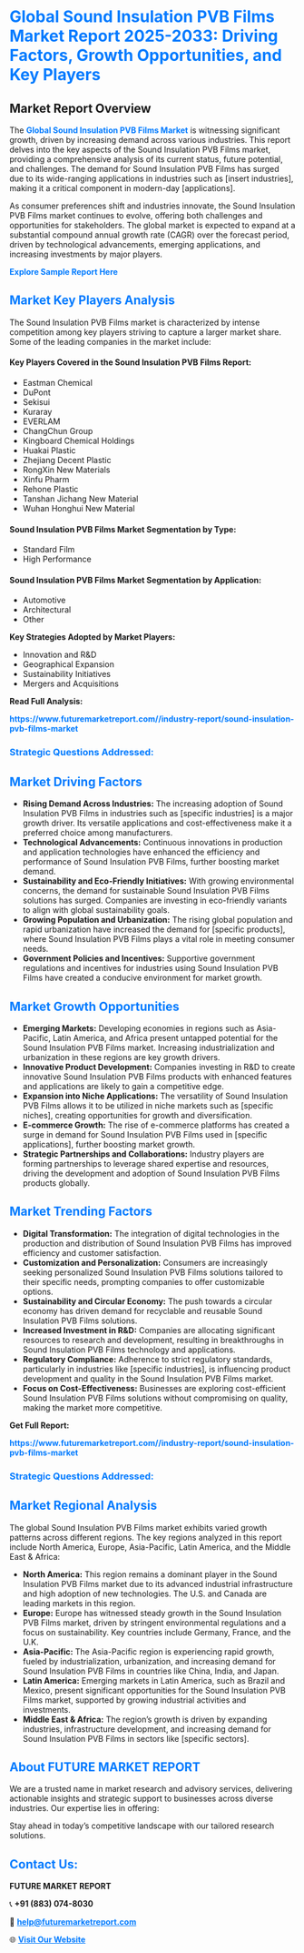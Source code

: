 <h1 style="color: #007BFF;">Global Sound Insulation PVB Films Market Report 2025-2033: Driving Factors, Growth Opportunities, and Key Players</h1>

<section id="overview">
<h2>Market Report Overview</h2>
<p>The <a href="https://www.futuremarketreport.com//industry-report/sound-insulation-pvb-films-market" style="color: #007BFF; text-decoration: none;"><strong>Global Sound Insulation PVB Films Market</strong></a> is witnessing significant growth, driven by increasing demand across various industries. This report delves into the key aspects of the Sound Insulation PVB Films market, providing a comprehensive analysis of its current status, future potential, and challenges. The demand for Sound Insulation PVB Films has surged due to its wide-ranging applications in industries such as [insert industries], making it a critical component in modern-day [applications].</p>
<p>As consumer preferences shift and industries innovate, the Sound Insulation PVB Films market continues to evolve, offering both challenges and opportunities for stakeholders. The global market is expected to expand at a substantial compound annual growth rate (CAGR) over the forecast period, driven by technological advancements, emerging applications, and increasing investments by major players.</p>
</section>

<section id="overview">
<p><a href="https://www.futuremarketreport.com//request-sample/reportId=91481" style="color: #007BFF; text-decoration: none;"><strong>Explore Sample Report Here</strong></a></p>
</section>

<section id="key-players">
<h2 style="color: #007BFF;">Market Key Players Analysis</h2>
<p>The Sound Insulation PVB Films market is characterized by intense competition among key players striving to capture a larger market share. Some of the leading companies in the market include:</p>
<h4>Key Players Covered in the Sound Insulation PVB Films Report:</h4>
<ul><li>Eastman Chemical</li><li>DuPont</li><li>Sekisui</li><li>Kuraray</li><li>EVERLAM</li><li>ChangChun Group</li><li>Kingboard Chemical Holdings</li><li>Huakai Plastic</li><li>Zhejiang Decent Plastic</li><li>RongXin New Materials</li><li>Xinfu Pharm</li><li>Rehone Plastic</li><li>Tanshan Jichang New Material</li><li>Wuhan Honghui New Material</li></ul>
<h4>Sound Insulation PVB Films Market Segmentation by Type:</h4>
<ul><li>Standard Film</li><li>High Performance</li></ul>

<h4>Sound Insulation PVB Films Market Segmentation by Application:</h4>
<ul><li>Automotive</li><li>Architectural</li><li>Other</li></ul>
<p><strong>Key Strategies Adopted by Market Players:</strong></p>
<ul>
<li>Innovation and R&D</li>
<li>Geographical Expansion</li>
<li>Sustainability Initiatives</li>
<li>Mergers and Acquisitions</li>
</ul>
</section>

<section>
<p><strong>Read Full Analysis: </strong></p><a href="https://www.futuremarketreport.com//industry-report/sound-insulation-pvb-films-market" style="color: #007BFF; text-decoration: none;"><strong>https://www.futuremarketreport.com//industry-report/sound-insulation-pvb-films-market</strong></a>
<h3 style="color: #007BFF;">Strategic Questions Addressed:</h3>
</section>

<section id="driving-factors">
<h2 style="color: #007BFF;">Market Driving Factors</h2>
<ul>
<li><strong>Rising Demand Across Industries:</strong> The increasing adoption of Sound Insulation PVB Films in industries such as [specific industries] is a major growth driver. Its versatile applications and cost-effectiveness make it a preferred choice among manufacturers.</li>
<li><strong>Technological Advancements:</strong> Continuous innovations in production and application technologies have enhanced the efficiency and performance of Sound Insulation PVB Films, further boosting market demand.</li>
<li><strong>Sustainability and Eco-Friendly Initiatives:</strong> With growing environmental concerns, the demand for sustainable Sound Insulation PVB Films solutions has surged. Companies are investing in eco-friendly variants to align with global sustainability goals.</li>
<li><strong>Growing Population and Urbanization:</strong> The rising global population and rapid urbanization have increased the demand for [specific products], where Sound Insulation PVB Films plays a vital role in meeting consumer needs.</li>
<li><strong>Government Policies and Incentives:</strong> Supportive government regulations and incentives for industries using Sound Insulation PVB Films have created a conducive environment for market growth.</li>
</ul>
</section>

<section id="growth-opportunities">
<h2 style="color: #007BFF;">Market Growth Opportunities</h2>
<ul>
<li><strong>Emerging Markets:</strong> Developing economies in regions such as Asia-Pacific, Latin America, and Africa present untapped potential for the Sound Insulation PVB Films market. Increasing industrialization and urbanization in these regions are key growth drivers.</li>
<li><strong>Innovative Product Development:</strong> Companies investing in R&D to create innovative Sound Insulation PVB Films products with enhanced features and applications are likely to gain a competitive edge.</li>
<li><strong>Expansion into Niche Applications:</strong> The versatility of Sound Insulation PVB Films allows it to be utilized in niche markets such as [specific niches], creating opportunities for growth and diversification.</li>
<li><strong>E-commerce Growth:</strong> The rise of e-commerce platforms has created a surge in demand for Sound Insulation PVB Films used in [specific applications], further boosting market growth.</li>
<li><strong>Strategic Partnerships and Collaborations:</strong> Industry players are forming partnerships to leverage shared expertise and resources, driving the development and adoption of Sound Insulation PVB Films products globally.</li>
</ul>
</section>

<section id="trending-factors">
<h2 style="color: #007BFF;">Market Trending Factors</h2>
<ul>
<li><strong>Digital Transformation:</strong> The integration of digital technologies in the production and distribution of Sound Insulation PVB Films has improved efficiency and customer satisfaction.</li>
<li><strong>Customization and Personalization:</strong> Consumers are increasingly seeking personalized Sound Insulation PVB Films solutions tailored to their specific needs, prompting companies to offer customizable options.</li>
<li><strong>Sustainability and Circular Economy:</strong> The push towards a circular economy has driven demand for recyclable and reusable Sound Insulation PVB Films solutions.</li>
<li><strong>Increased Investment in R&D:</strong> Companies are allocating significant resources to research and development, resulting in breakthroughs in Sound Insulation PVB Films technology and applications.</li>
<li><strong>Regulatory Compliance:</strong> Adherence to strict regulatory standards, particularly in industries like [specific industries], is influencing product development and quality in the Sound Insulation PVB Films market.</li>
<li><strong>Focus on Cost-Effectiveness:</strong> Businesses are exploring cost-efficient Sound Insulation PVB Films solutions without compromising on quality, making the market more competitive.</li>
</ul>
</section>

<section>
<p><strong>Get Full Report: </strong></p><a href="https://www.futuremarketreport.com//industry-report/sound-insulation-pvb-films-market" style="color: #007BFF; text-decoration: none;"><strong>https://www.futuremarketreport.com//industry-report/sound-insulation-pvb-films-market</strong></a>
<h3 style="color: #007BFF;">Strategic Questions Addressed:</h3>
</section>


<section id="regional-analysis">
<h2 style="color: #007BFF;">Market Regional Analysis</h2>
<p>The global Sound Insulation PVB Films market exhibits varied growth patterns across different regions. The key regions analyzed in this report include North America, Europe, Asia-Pacific, Latin America, and the Middle East & Africa:</p>
<ul>
<li><strong>North America:</strong> This region remains a dominant player in the Sound Insulation PVB Films market due to its advanced industrial infrastructure and high adoption of new technologies. The U.S. and Canada are leading markets in this region.</li>
<li><strong>Europe:</strong> Europe has witnessed steady growth in the Sound Insulation PVB Films market, driven by stringent environmental regulations and a focus on sustainability. Key countries include Germany, France, and the U.K.</li>
<li><strong>Asia-Pacific:</strong> The Asia-Pacific region is experiencing rapid growth, fueled by industrialization, urbanization, and increasing demand for Sound Insulation PVB Films in countries like China, India, and Japan.</li>
<li><strong>Latin America:</strong> Emerging markets in Latin America, such as Brazil and Mexico, present significant opportunities for the Sound Insulation PVB Films market, supported by growing industrial activities and investments.</li>
<li><strong>Middle East & Africa:</strong> The region’s growth is driven by expanding industries, infrastructure development, and increasing demand for Sound Insulation PVB Films in sectors like [specific sectors].</li>
</ul>
</section>

<footer>
<h2 style="color: #007BFF;">About FUTURE MARKET REPORT</h2>
<p>We are a trusted name in market research and advisory services, delivering actionable insights and strategic support to businesses across diverse industries. Our expertise lies in offering:</p>

<p>Stay ahead in today’s competitive landscape with our tailored research solutions.</p>

<h2 style="color: #007BFF;">Contact Us:</h2>
<p><strong>FUTURE MARKET REPORT</strong></p>
<p>📞 <strong>+91 (883) 074-8030</strong></p>
<p>📧 <strong><a href="mailto:help@futuremarketreport.com" style="color: #007BFF;">help@futuremarketreport.com</a></strong></p>
<p>🌐 <strong><a href="https://www.futuremarketreport.com/" style="color: #007BFF;">Visit Our Website</a></strong></p>
</footer>